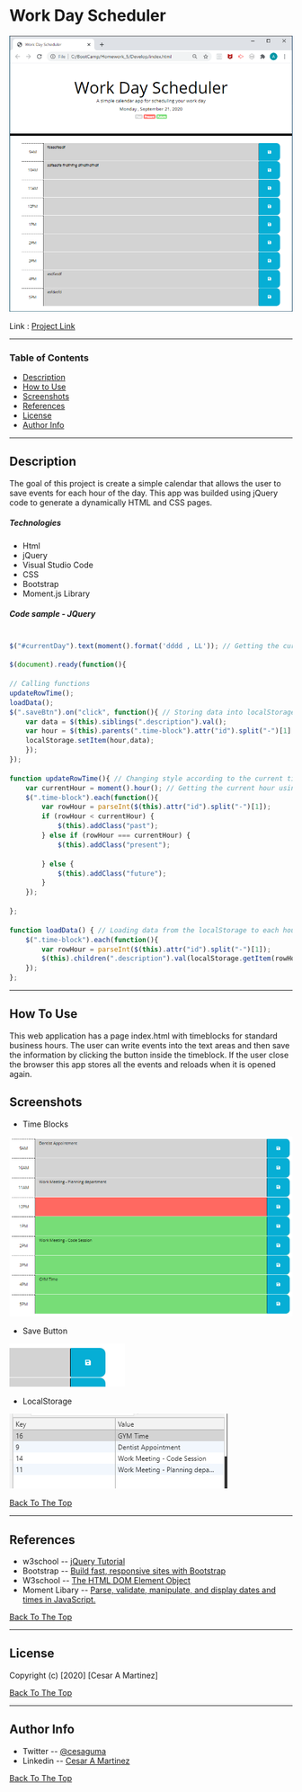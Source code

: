 # Work Day Scheduler

![picture](Assets/images/workDayScheduler.png)

Link : [Project Link](https://cesaraugustomartinez.github.io/Homework_5/Develop/)

---

### Table of Contents

- [Description](#description)
- [How to Use](#how-to-use)
- [Screenshots](#screenshots)
- [References](#references)
- [License](#license)
- [Author Info](#author-info)

---

## Description

The goal of this project is create a simple calendar that allows the user to save events for each hour of the day. This app was builded using jQuery code to generate a dynamically HTML and CSS pages. 

##### Technologies

- Html
- jQuery
- Visual Studio Code
- CSS
- Bootstrap
- Moment.js Library

##### Code sample - JQuery
#
```js
$("#currentDay").text(moment().format('dddd , LL')); // Getting the current date using moment.js library

$(document).ready(function(){

// Calling functions    
updateRowTime(); 
loadData();
$(".saveBtn").on("click", function(){ // Storing data into localStorage
    var data = $(this).siblings(".description").val();
    var hour = $(this).parents(".time-block").attr("id").split("-")[1];
    localStorage.setItem(hour,data);  
    });
});

function updateRowTime(){ // Changing style according to the current time
    var currentHour = moment().hour(); // Getting the current hour using moment.js library
    $(".time-block").each(function(){
        var rowHour = parseInt($(this).attr("id").split("-")[1]);
        if (rowHour < currentHour) {
            $(this).addClass("past");
        } else if (rowHour === currentHour) {
            $(this).addClass("present");

        } else {
            $(this).addClass("future"); 
        }
    });

};

function loadData() { // Loading data from the localStorage to each hour.
    $(".time-block").each(function(){
        var rowHour = parseInt($(this).attr("id").split("-")[1]);
        $(this).children(".description").val(localStorage.getItem(rowHour));
    });
};

```

---

## How To Use

This web application has a page index.html with timeblocks for standard business hours. The user can write events into the text areas and then save the information by clicking the button inside the timeblock. If the user close the browser this app stores all the events and reloads when it is opened again.

 
## Screenshots

- Time Blocks

![picture](Assets/images/timeBlocks.png)

- Save Button 

![picture](Assets/images/saveButton.png)

- LocalStorage

![picture](Assets/images/localStorage.png)


[Back To The Top](#Work-Day-Scheduler)

---

## References

- w3school -- [jQuery Tutorial](https://www.w3schools.com/jquery/)
- Bootstrap -- [Build fast, responsive sites with Bootstrap](https://getbootstrap.com/)
- W3school -- [The HTML DOM Element Object](https://www.w3schools.com/jsref/dom_obj_all.asp)
- Moment Libary -- [Parse, validate, manipulate,
and display dates and times in JavaScript.](https://momentjs.com/)


[Back To The Top](#Work-Day-Scheduler)

---

## License

Copyright (c) [2020] [Cesar A Martinez]

[Back To The Top](#Work-Day-Scheduler)

---

## Author Info

- Twitter -- [@cesaguma](https://twitter.com/cesaguma)
- Linkedin -- [Cesar A Martinez](https://www.linkedin.com/in/cesar-augusto-martinez-auquilla-03934a16b/)

[Back To The Top](#Work-Day-Scheduler)
